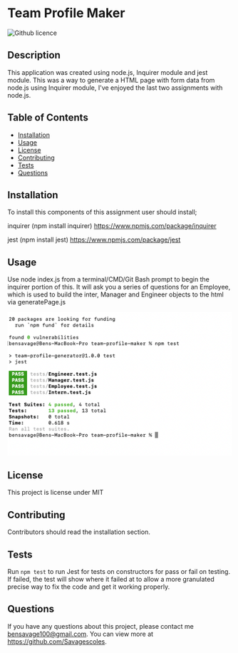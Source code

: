 # Team Profile Maker
![Github licence](http://img.shields.io/badge/license-MIT-blue.svg)

## Description 
This application was created using node.js, Inquirer module and jest module. This was a way to generate a HTML page with form data from node.js using Inquirer module, I've enjoyed the last two assignments with node.js.  
 
## Table of Contents
* [Installation](#installation)
* [Usage](#usage)
* [License](#license)
* [Contributing](#contributing)
* [Tests](#tests)
* [Questions](#questions)

## Installation 
To install this components of this assignment user should install;

inquirer (npm install inquirer) https://www.npmjs.com/package/inquirer

jest (npm install jest) https://www.npmjs.com/package/jest


## Usage 
Use node index.js from a terminal/CMD/Git Bash prompt to begin the inquirer portion of this. It will ask you a series of questions for an Employee, which is used to build the inter, Manager and Engineer objects to the html via generatePage.js 

      
![xcvxcv](/assets/npmTest.png)


## License 
This project is license under MIT

## Contributing 
Contributors should read the installation section. 

## Tests
Run `npm test` to run Jest for tests on constructors for pass or fail on testing. If failed, the test will show where it failed at to allow a more granulated precise way to fix the code and get it working properly. 

## Questions
If you have any questions about this project, please contact me bensavage100@gmail.com. You can view more at https://github.com/Savagescoles.